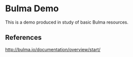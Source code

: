# Bulma Demo

This is a demo produced in study of basic Bulma resources.


## References

http://bulma.io/documentation/overview/start/